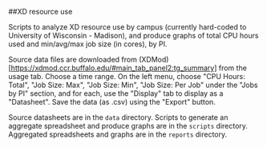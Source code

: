 ##XD resource use

Scripts to analyze XD resource use by campus (currently hard-coded to
University of Wisconsin - Madison), and produce graphs of total CPU hours
used and min/avg/max job size (in cores), by PI.  

Source data files are downloaded from (XDMod)[https://xdmod.ccr.buffalo.edu/#main_tab_panel2:tg_summary]
 from the usage tab. Choose a time range.  On the left menu, choose "CPU Hours: Total", "Job Size: Max", 
"Job Size: Min", "Job Size: Per Job" under the "Jobs by PI" section, and for each, use the 
"Display" tab to display as a "Datasheet".  Save the data (as .csv) using the "Export" button.  

Source datasheets are in the `data` directory. Scripts to generate an aggregate spreadsheet 
and produce graphs are in the `scripts` directory.  Aggregated spreadsheets and graphs are 
in the `reports` directory.  
